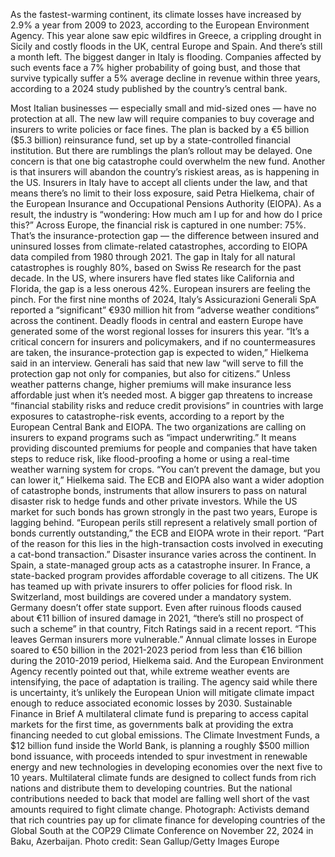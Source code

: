 As the fastest-warming continent, its climate losses have increased by 2.9% a year from 2009 to 2023, according to the European Environment Agency. This year alone saw epic wildfires in Greece, a crippling drought in Sicily and costly floods in the UK, central Europe and Spain. And there’s still a month left.
The biggest danger in Italy is flooding. Companies affected by such events face a 7% higher probability of going bust, and those that survive typically suffer a 5% average decline in revenue within three years, according to a 2024 study published by the country’s central bank.

Most Italian businesses — especially small and mid-sized ones — have no protection at all. The new law will require companies to buy coverage and insurers to write policies or face fines. The plan is backed by a €5 billion ($5.3 billion) reinsurance fund, set up by a state-controlled financial institution.
But there are rumblings the plan’s rollout may be delayed. One concern is that one big catastrophe could overwhelm the new fund. Another is that insurers will abandon the country’s riskiest areas, as is happening in the US.
Insurers in Italy have to accept all clients under the law, and that means there’s no limit to their loss exposure, said Petra Hielkema, chair of the European Insurance and Occupational Pensions Authority (EIOPA). As a result, the industry is “wondering: How much am I up for and how do I price this?”
Across Europe, the financial risk is captured in one number: 75%.
That’s the insurance-protection gap — the difference between insured and uninsured losses from climate-related catastrophes, according to EIOPA data compiled from 1980 through 2021. The gap in Italy for all natural catastrophes is roughly 80%, based on Swiss Re research for the past decade. In the US, where insurers have fled states like California and Florida, the gap is a less onerous 42%.
European insurers are feeling the pinch. For the first nine months of 2024, Italy’s Assicurazioni Generali SpA reported a “significant” €930 million hit from “adverse weather conditions” across the continent. Deadly floods in central and eastern Europe have generated some of the worst regional losses for insurers this year.
“It’s a critical concern for insurers and policymakers, and if no countermeasures are taken, the insurance-protection gap is expected to widen,” Hielkema said in an interview. Generali has said that new law “will serve to fill the protection gap not only for companies, but also for citizens.”
Unless weather patterns change, higher premiums will make insurance less affordable just when it’s needed most. A bigger gap threatens to increase “financial stability risks and reduce credit provisions” in countries with large exposures to catastrophe-risk events, according to a report by the European Central Bank and EIOPA.
The two organizations are calling on insurers to expand programs such as “impact underwriting.” It means providing discounted premiums for people and companies that have taken steps to reduce risk, like flood-proofing a home or using a real-time weather warning system for crops.
“You can’t prevent the damage, but you can lower it,” Hielkema said.
The ECB and EIOPA also want a wider adoption of catastrophe bonds, instruments that allow insurers to pass on natural disaster risk to hedge funds and other private investors. While the US market for such bonds has grown strongly in the past two years, Europe is lagging behind.
“European perils still represent a relatively small portion of bonds currently outstanding,” the ECB and EIOPA wrote in their report. “Part of the reason for this lies in the high-transaction costs involved in executing a cat-bond transaction.”
Disaster insurance varies across the continent. In Spain, a state-managed group acts as a catastrophe insurer. In France, a state-backed program provides affordable coverage to all citizens. The UK has teamed up with private insurers to offer policies for flood risk. In Switzerland, most buildings are covered under a mandatory system.
Germany doesn’t offer state support. Even after ruinous floods caused about €11 billion of insured damage in 2021, “there’s still no prospect of such a scheme” in that country, Fitch Ratings said in a recent report. “This leaves German insurers more vulnerable.”
Annual climate losses in Europe soared to €50 billion in the 2021-2023 period from less than €16 billion during the 2010-2019 period, Hielkema said. And the European Environment Agency recently pointed out that, while extreme weather events are intensifying, the pace of adaptation is trailing.
The agency said while there is uncertainty, it’s unlikely the European Union will mitigate climate impact enough to reduce associated economic losses by 2030.
Sustainable Finance in Brief
A multilateral climate fund is preparing to access capital markets for the first time, as governments balk at providing the extra financing needed to cut global emissions. The Climate Investment Funds, a $12 billion fund inside the World Bank, is planning a roughly $500 million bond issuance, with proceeds intended to spur investment in renewable energy and new technologies in developing economies over the next five to 10 years. Multilateral climate funds are designed to collect funds from rich nations and distribute them to developing countries. But the national contributions needed to back that model are falling well short of the vast amounts required to fight climate change.
Photograph: Activists demand that rich countries pay up for climate finance for developing countries of the Global South at the COP29 Climate Conference on November 22, 2024 in Baku, Azerbaijan. Photo credit: Sean Gallup/Getty Images Europe